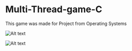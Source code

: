 # Multi-Thread-game-C
This game was made for Project from Operating Systems



![Alt text](https://imgur.com/a/5RzHKw6 "Server View")


![Alt text](https://gyazo.com/eb1478b5b029e5e3921bd27bbd91df5c "Client View")
